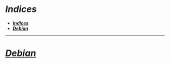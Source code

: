 <!-- Autor: Daniel Benjamin Perez Morales -->
<!-- GitHub: https://github.com/DanielBenjaminPerezMoralesDev13 -->
<!-- GitLab: https://gitlab.com/DanielBenjaminPerezMoralesDev13 -->
<!-- Correo electrónico: danielperezdev@proton.me -->

# ***Indices***

- [***Indices***](#indices)
- [***Debian***](#debian)

---

# ***[Debian](https://github.com/DanielBenjaminPerezMoralesDev13/Notes/tree/master/Linux/Debian "https://github.com/DanielBenjaminPerezMoralesDev13/Notes/tree/master/Linux/Debian")***
